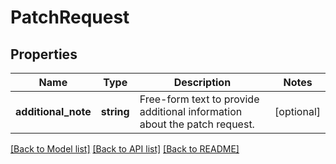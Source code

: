 # PatchRequest

## Properties
Name | Type | Description | Notes
------------ | ------------- | ------------- | -------------
**additional_note** | **string** | Free-form text to provide additional information about the patch request. | [optional] 

[[Back to Model list]](../README.md#documentation-for-models) [[Back to API list]](../README.md#documentation-for-api-endpoints) [[Back to README]](../README.md)



